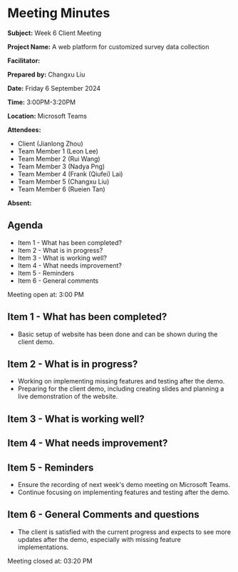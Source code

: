 # Meeting Minutes

**Subject:** Week 6 Client Meeting

**Project Name:**  A web platform for customized survey data collection

**Facilitator:**

**Prepared by:** Changxu Liu

**Date:** Friday 6 September 2024

**Time:** 3:00PM-3:20PM

**Location:** Microsoft Teams

**Attendees:**
* Client (Jianlong Zhou)
* Team Member 1 (Leon Lee)
* Team Member 2 (Rui Wang)
* Team Member 3 (Nadya Png)
* Team Member 4 (Frank (Qiufei) Lai)
* Team Member 5 (Changxu Liu)
* Team Member 6 (Rueien Tan)

**Absent:**

## Agenda
* Item 1 - What has been completed?
* Item 2 - What is in progress?
* Item 3 - What is working well?
* Item 4 - What needs improvement?
* Item 5 - Reminders
* Item 6 - General comments

Meeting open at: 3:00 PM

## Item 1 - What has been completed?
- Basic setup of website has been done and can be shown during the client demo.

## Item 2 - What is in progress?
- Working on implementing missing features and testing after the demo.
- Preparing for the client demo, including creating slides and planning a live demonstration of the website.

## Item 3 - What is working well?

## Item 4 - What needs improvement?

## Item 5 - Reminders
- Ensure the recording of next week's demo meeting on Microsoft Teams.
- Continue focusing on implementing features and testing after the demo.

## Item 6 - General Comments and questions
- The client is satisfied with the current progress and expects to see more updates after the demo, especially with missing feature implementations.

Meeting closed at:  03:20 PM